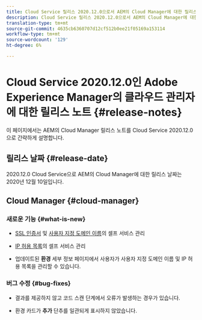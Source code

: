 ```yaml
---
title: Cloud Service 릴리스 2020.12.0으로서 AEM의 Cloud Manager에 대한 릴리스 노트
description: Cloud Service 릴리스 2020.12.0으로서 AEM의 Cloud Manager에 대한 릴리스 노트
translation-type: tm+mt
source-git-commit: 4635cb6360707d12cf512b0ee21f05169a153114
workflow-type: tm+mt
source-wordcount: '129'
ht-degree: 6%

---
```



# Cloud Service 2020.12.0인 Adobe Experience Manager의 클라우드 관리자에 대한 릴리스 노트 {#release-notes}

이 페이지에서는 AEM의 Cloud Manager 릴리스 노트를 Cloud Service 2020.12.0으로 간략하게 설명합니다.

## 릴리스 날짜 {#release-date}

2020.12.0 Cloud Service으로 AEM의 Cloud Manager에 대한 릴리스 날짜는 2020년 12월 10일입니다.

## Cloud Manager {#cloud-manager}

### 새로운 기능 {#what-is-new}

* [SSL 인증서](/help/implementing/cloud-manager/managing-ssl-certifications/introduction.md) 및 [사용자 지정 도메인 이름](/help/implementing/cloud-manager/custom-domain-names/introduction.md)의 셀프 서비스 관리

* [IP 허용 목록](/help/implementing/cloud-manager/ip-allow-lists/introduction.md)의 셀프 서비스 관리

* 업데이트된 **환경** 세부 정보 페이지에서 사용자가 사용자 지정 도메인 이름 및 IP 허용 목록을 관리할 수 있습니다.


### 버그 수정  {#bug-fixes}

* 결과를 제공하지 않고 코드 스캔 단계에서 오류가 발생하는 경우가 있습니다.

* 환경 카드가 **추가** 단추를 일관되게 표시하지 않았습니다.
